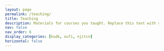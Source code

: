 ```yaml
---
layout: page
permalink: /teaching/
title: Teaching
description: Materials for courses you taught. Replace this text with your description.
nav: false
nav_order: 6
display_categories: [kudk, oufi, njitcn]
horizontal: false
---
```



